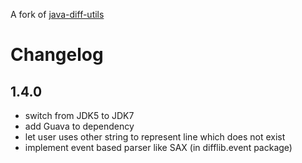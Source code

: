 A fork of [java-diff-utils](https://code.google.com/p/java-diff-utils/)

# Changelog

## 1.4.0

- switch from JDK5 to JDK7
- add Guava to dependency
- let user uses other string to represent line which does not exist
- implement event based parser like SAX (in difflib.event package)

